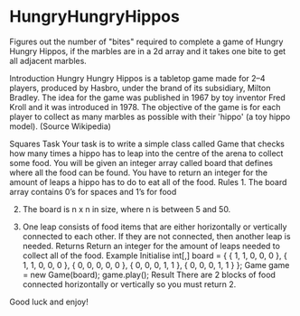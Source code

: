 # HungryHungryHippos
Figures out the number of "bites" required to complete a game of Hungry Hungry Hippos, if the marbles are in a 2d array and it takes one bite to get all adjacent marbles.

Introduction
 	Hungry Hungry Hippos is a tabletop game made for 2–4 players, produced by Hasbro, under the brand of its subsidiary, Milton Bradley. The idea for the game was published in 1967 by toy inventor Fred Kroll and it was introduced in 1978. The objective of the game is for each player to collect as many marbles as possible with their 'hippo' (a toy hippo model). (Source Wikipedia)
 
Squares
Task
 	Your task is to write a simple class called Game that checks how many times a hippo has to leap into the centre of the arena to collect some food. You will be given an integer array called board that defines where all the food can be found. You have to return an integer for the amount of leaps a hippo has to do to eat all of the food.
Rules
 	1.  The board array contains 0’s for spaces and 1’s for food

2.  The board is n x n in size, where n is between 5 and 50.

3.  One leap consists of food items that are either horizontally or vertically connected to each other. If they are not connected, then another leap is needed.
Returns
 	Return an integer for the amount of leaps needed to collect all of the food.
Example
Initialise
int[,] board = { { 1, 1, 0, 0, 0 },
                 { 1, 1, 0, 0, 0 },
                 { 0, 0, 0, 0, 0 },
                 { 0, 0, 0, 1, 1 },
                 { 0, 0, 0, 1, 1 } };
Game game = new Game(board);
game.play();
Result
There are 2 blocks of food connected horizontally or vertically so you must return 2.

Good luck and enjoy!

